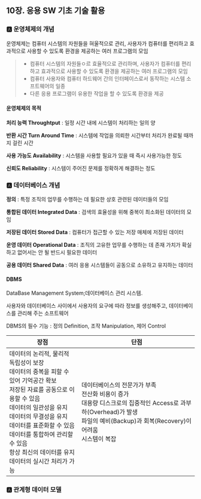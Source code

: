## 10장. 응용 SW 기초 기술 활용



### 🅰️ 운영체제의 개념

운영체제는 컴퓨터 시스템의 자원들을 혀울적으로 관리, 사용자가 컴퓨터를 편리하고 효과적으로 사용할 수 있도록 환경을 제공하는 여러 프로그램의 모임

> - 컴퓨터 시스템의 자원들ㅇ르 효율적으로 관리하며, 사용자가 컴퓨터를 편리하고 효과적으로 사용할 수 있도록 환경을 제공하는 여러 프로그램의 모임
> - 컴퓨터 사용자와 컴퓨터 하드웨어 간의 인터페이스로서 동작하는 시스템 소프트웨어의 일종
> - 다른 응용 프로그램이 유용한 작업을 할 수 있도록 환경을 제공





#### 운영체제의 목적

**처리 능력 Throughtput** : 일정 시간 내에 시스템이 처리하는 일의 양

**반환 시간 Turn Around Time** : 시스템에 작업을 의뢰한 시간부터 처리가 완료될 때까지 걸린 시간

**사용 가능도 Availability** : 시스템을 사용할 필요가 있을 때 즉시 사용가능한 정도

**신뢰도 Reliability** : 시스템이 주어진 문제를 정확하게 해결하는 정도





### 🅰️ 데이터베이스 개념

**정의** : 특정 조직의 업무를 수행하는 데 필요한 상호 관련된 데이터들의 모임



**통합된 데이터 Integrated Data** : 검색의 효율성을 위해 중복이 최소화된 데이터의 모임

**저장된 데이터 Stored Data** : 컴퓨터가 접근할 수 있는 저장 매체에 저장된 데이터

**운영 데이터 Operational Data** : 조직의 고유한 업무를 수행하는 데 존재 가치가 확실하고 없어서는 안 될 반드시 필요한 데이터

**공용 데이터 Shared Data** : 여러 응용 시스템들이 공동으로 소유하고 유지하는 데이터



#### DBMS 

DataBase Management System;데이터베이스 관리 시스템. 

사용자와 데이터베이스 사이에서 사용자의 요구에 따라 정보를 생성해주고, 데이터베이스를 관리해 주는 소프트웨어

DBMS의 필수 기능 : 정의 Definition, 조작 Manipulation, 제어 Control



| 장점                                                         | 단점                                                         |
| ------------------------------------------------------------ | ------------------------------------------------------------ |
| 데이터의 논리적, 물리적 독립성이 보장<br />데이터의 중복을 피할 수 있어 기억공간 확보<br />저장된 자료를 공동으로 이용할 수 있음<br />데이터의 일관성을 유지<br />데이터의 무결성을 유지<br />데이터를 표준화할 수 있음<br />데이터를 통합하여 관리할 수 있음<br />항상 최신의 데이터를 유지<br />데이터의 실시간 처리가 가능 | 데이터베이스의 전문가가 부족<br />전산화 비용이 증가<br />대용량 디스크로의 집중적인 Access로 과부하(Overhead)가 발생<br />파일의 예비(Backup)과 회복(Recovery)이 어려움<br />시스템이 복잡 |





### 🅰️ 관계형 데이터 모델



